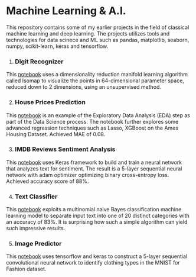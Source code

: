 # Machine Learning & A.I.
This repository contains some of my earlier projects in the field of classical machine learning and deep learning. The projects utilizes tools and technologies for data scinece and ML such as pandas, matplotlib, seaborn, numpy, scikit-learn, keras and tensorflow.

1. ### Digit Recognizer  
This [notebook](https://github.com/divyaprakash0426/Machine-Learning-AI/tree/master/image_prediction) uses a dimensionality reduction manifold learning algorithm called Isomap to visualize the points in 64-dimensional parameter space, reduced down to 2 dimensions, using an unsupervised method.

2. ### House Prices Prediction  
This [notebook](https://github.com/divyaprakash0426/Machine-Learning-AI/blob/master/House_prices_prediction.ipynb) is an example of the Exploratory Data Analysis (EDA) step as part of the Data Science process. The notebook further explores some advanced regression techniques such as Lasso, XGBoost on the Ames Housing Dataset. Achieved MAE of 0.08.

3. ### IMDB Reviews Sentiment Analysis  
This [notebook](https://github.com/divyaprakash0426/Machine-Learning-AI/blob/master/sentiment_analysis_keras.ipynb) uses Keras framework to build and train a neural network that analyzes text for sentiment. The result is a 5-layer sequential neural network with adam optimizer optimizing binary cross-entropy loss.   
Achieved accuracy score of 88%.

4. ### Text Classifier  
This [notebook](https://github.com/divyaprakash0426/Machine-Learning-AI/blob/master/Text_Classifier.ipynb) exploits a multinomial naive Bayes classification machine learning model to separate input text into one of 20 distinct categories with an accuracy of 83%. It is surprising how such a simple algorithm can yield such impressive results.

5. ### Image Predictor  
This [notebook](https://github.com/divyaprakash0426/Machine-Learning-AI/tree/master/image_prediction) uses tensorflow and keras to construct a 5-layer sequential convolutional neural network to identify clothing types in the MNIST for Fashion dataset.
